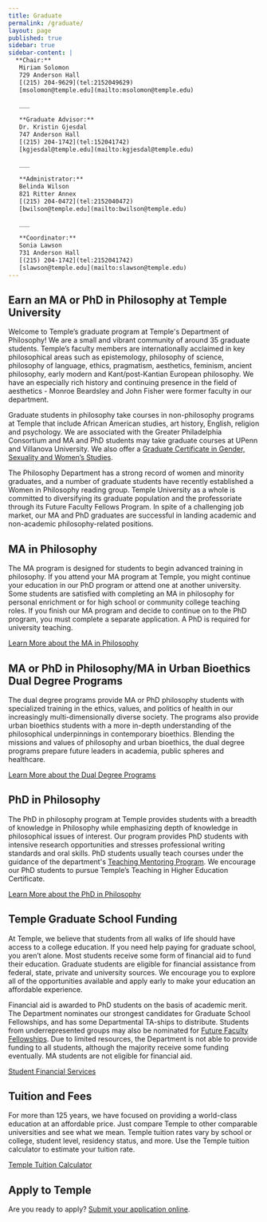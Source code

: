 ```yaml
---
title: Graduate
permalink: /graduate/
layout: page
published: true
sidebar: true
sidebar-content: |
  **Chair:**  
   Miriam Solomon  
   729 Anderson Hall  
   [(215) 204-9629](tel:2152049629)  
   [msolomon@temple.edu](mailto:msolomon@temple.edu)  
   
   ___
   
   **Graduate Advisor:**  
   Dr. Kristin Gjesdal  
   747 Anderson Hall  
   [(215) 204-1742](tel:152041742)  
   [kgjesdal@temple.edu](mailto:kgjesdal@temple.edu)  
   
   ___
   
   **Administrator:**  
   Belinda Wilson  
   821 Ritter Annex   
   [(215) 204-0472](tel:2152040472)  
   [bwilson@temple.edu](mailto:bwilson@temple.edu)  
   
   ___

   **Coordinator:**  
   Sonia Lawson  
   731 Anderson Hall    
   [(215) 204-1742](tel:2152041742)   
   [slawson@temple.edu](mailto:slawson@temple.edu)
---
```

## Earn an MA or PhD in Philosophy at Temple University
Welcome to Temple’s graduate program at Temple's Department of Philosophy! We are a small and vibrant community of around 35 graduate students. Temple’s faculty members are internationally acclaimed in key philosophical areas such as epistemology, philosophy of science, philosophy of language, ethics, pragmatism, aesthetics, feminism, ancient philosophy, early modern and Kant/post-Kantian European philosophy. We have an especially rich history and continuing presence in the field of aesthetics - Monroe Beardsley and John Fisher were former faculty in our department.

Graduate students in philosophy take courses in non-philosophy programs at Temple that include African American studies, art history, English, religion and psychology. We are associated with the Greater Philadelphia Consortium and MA and PhD students may take graduate courses at UPenn and Villanova University. We also offer a [Graduate Certificate in Gender, Sexuality and Women’s Studies](https://liberalarts.temple.edu/academics/graduate/womens-studies-graduate-certificate). 

The Philosophy Department has a strong record of women and minority graduates, and a number of graduate students have recently established a Women in Philosophy reading group. Temple University as a whole is committed to diversifying its graduate population and the professoriate through its Future Faculty Fellows Program. In spite of a challenging job market, our MA and PhD graduates are successful in landing academic and non-academic philosophy-related positions.  

## MA in Philosophy
The MA program is designed for students to begin advanced training in philosophy. If you attend your MA program at Temple, you might continue your education in our PhD program or attend one at another university. Some students are satisfied with completing an MA in philosophy for personal enrichment or for high school or community college teaching roles. If you finish our MA program and decide to continue on to the PhD program, you must complete a separate application. A PhD is required for university teaching.

[Learn More about the MA in Philosophy](http://bulletin.temple.edu/graduate/scd/cla/philosophy-ma/)

## MA or PhD in Philosophy/MA in Urban Bioethics Dual Degree Programs
The dual degree programs provide MA or PhD philosophy students with specialized training in the ethics, values, and politics of health in our increasingly multi-dimensionally diverse society. The programs also provide urban bioethics students with a more in-depth understanding of the philosophical underpinnings in contemporary bioethics. Blending the missions and values of philosophy and urban bioethics, the dual degree programs prepare future leaders in academia, public spheres and healthcare.

[Learn More about the Dual Degree Programs](http://www.cla.temple.edu/philosophy/announcing-new-ma-in-philosophymasters-in-urban-bioethics-dual-degree-program/)

## PhD in Philosophy
The PhD in philosophy program at Temple provides students with a breadth of knowledge in Philosophy while emphasizing depth of knowledge in philosophical issues of interest. Our program provides PhD students with intensive research opportunities and stresses professional writing standards and oral skills. PhD students usually teach courses under the guidance of the department's [Teaching Mentoring Program](https://teaching.temple.edu/). We encourage our PhD students to pursue Temple’s Teaching in Higher Education Certificate. 

[Learn More about the PhD in Philosophy](http://bulletin.temple.edu/graduate/scd/cla/philosophy-phd/)

## Temple Graduate School Funding
At Temple, we believe that students from all walks of life should have access to a college education. If you need help paying for graduate school, you aren’t alone. Most students receive some form of financial aid to fund their education. Graduate students are eligible for financial assistance from federal, state, private and university sources. We encourage you to explore all of the opportunities available and apply early to make your education an affordable experience. 

Financial aid is awarded to PhD students on the basis of academic merit. The Department nominates our strongest candidates for Graduate School Fellowships, and has some Departmental TA-ships to distribute. Students from underrepresented groups may also be nominated for [Future Faculty Fellowships](http://www.temple.edu/grad/finances/fff_program.htm). Due to limited resources, the Department is not able to provide funding to all students, although the majority receive some funding eventually. MA students are not eligible for financial aid.

[Student Financial Services](https://sfs.temple.edu/financial-aid-types)

## Tuition and Fees
For more than 125 years, we have focused on providing a world-class education at an affordable price. Just compare Temple to other comparable universities and see what we mean. Temple tuition rates vary by school or college, student level, residency status, and more. Use the Temple tuition calculator to estimate your tuition rate. 

[Temple Tuition Calculator](https://bursar.temple.edu/tuition-and-fees/tuition-rates)

## Apply to Temple
Are you ready to apply? [Submit your application online](https://prd-wlssb.temple.edu/prod8/bwskalog.P_DispLoginNon).
